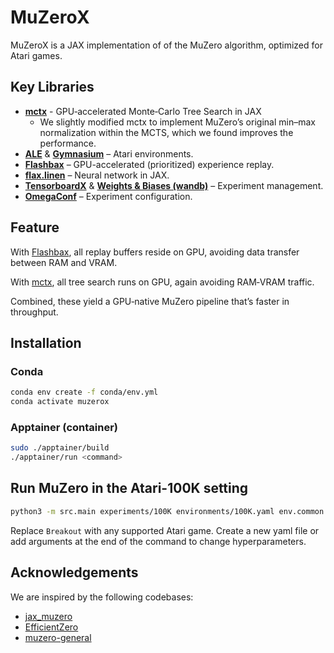 # MuZeroX

MuZeroX is a JAX implementation of of the MuZero algorithm, optimized for Atari games.


## Key Libraries
- **[mctx](https://github.com/google-deepmind/mctx)** - GPU‑accelerated Monte‑Carlo Tree Search in JAX
    - We slightly modified mctx to implement MuZero’s original min–max normalization within the MCTS, which we found improves the performance.
- **[ALE](https://github.com/mgbellemare/Arcade-Learning-Environment)** & **[Gymnasium](https://github.com/Farama-Foundation/Gymnasium)** – Atari environments.  
- **[Flashbax](https://github.com/google/flashbax)** – GPU-accelerated (prioritized) experience replay.
- **[flax.linen](https://github.com/google/flax)** – Neural network in JAX.
- **[TensorboardX](https://github.com/lanpa/tensorboardX)** & **[Weights & Biases (wandb)](https://wandb.ai/)** – Experiment management.
- **[OmegaConf](https://github.com/omry/omegaconf)** – Experiment configuration.

## Feature
With [Flashbax](https://github.com/google/flashbax), all replay buffers reside on GPU, avoiding data transfer between RAM and VRAM.

With [mctx](https://github.com/google-deepmind/mctx), all tree search runs on GPU, again avoiding RAM‑VRAM traffic.

Combined, these yield a GPU‑native MuZero pipeline that’s faster in throughput.

## Installation
### Conda
```bash
conda env create -f conda/env.yml
conda activate muzerox
```
### Apptainer (container)
```bash
sudo ./apptainer/build
./apptainer/run <command>
```

## Run MuZero in the Atari-100K setting
```bash
python3 -m src.main experiments/100K environments/100K.yaml env.common.game_name=Breakout
```
Replace ```Breakout``` with any supported Atari game. Create a new yaml file or add arguments at the end of the command to change hyperparameters.

## Acknowledgements
We are inspired by the following codebases:
* [jax_muzero](https://github.com/Hwhitetooth/jax_muzero)
* [EfficientZero](https://github.com/YeWR/EfficientZero)
* [muzero-general](https://github.com/werner-duvaud/muzero-general)